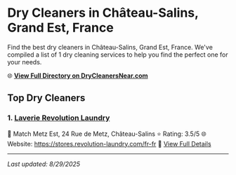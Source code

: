 # Dry Cleaners in Château-Salins, Grand Est, France

Find the best dry cleaners in Château-Salins, Grand Est, France. We've compiled a list of 1 dry cleaning services to help you find the perfect one for your needs.

🌐 **[View Full Directory on DryCleanersNear.com](https://drycleanersnear.com/city/France/Grand%20Est/Ch%C3%A2teau-Salins)**

## Top Dry Cleaners

### 1. [Laverie Revolution Laundry](https://drycleanersnear.com/dryCleaner/68afb89e4e19aac41e8a0f3c/laverie-revolution-laundry)
📍 Match Metz Est, 24 Rue de Metz, Château-Salins
⭐ Rating: 3.5/5
🌐 Website: https://stores.revolution-laundry.com/fr-fr
🔗 [View Full Details](https://drycleanersnear.com/dryCleaner/68afb89e4e19aac41e8a0f3c/laverie-revolution-laundry)


---

*Last updated: 8/29/2025*
